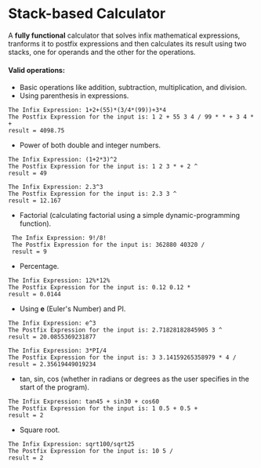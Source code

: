 # **Stack-based Calculator**
A **fully functional** calculator that solves infix mathematical expressions, tranforms it to postfix expressions and then calculates
its result using two stacks, one for operands and the other for the operations.<br/>
#### Valid operations:
 - Basic operations like addition, subtraction, multiplication, and division.
 - Using parenthesis in expressions.
```
The Infix Expression: 1+2+(55)*(3/4*(99))+3*4
The Postfix Expression for the input is: 1 2 + 55 3 4 / 99 * * + 3 4 * +   
result = 4098.75
```

 - Power of both double and integer numbers.
 ```
 The Infix Expression: (1+2*3)^2
 The Postfix Expression for the input is: 1 2 3 * + 2 ^
 result = 49
 ```
  ```
 The Infix Expression: 2.3^3
 The Postfix Expression for the input is: 2.3 3 ^
 result = 12.167
 ```
 
 - Factorial (calculating factorial using a simple dynamic-programming function).
```
 The Infix Expression: 9!/8!
 The Postfix Expression for the input is: 362880 40320 /
 result = 9
```

 - Percentage.
```
The Infix Expression: 12%*12%
The Postfix Expression for the input is: 0.12 0.12 *
result = 0.0144
```

 - Using **e** (Euler's Number) and PI.
```
The Infix Expression: e^3
The Postfix Expression for the input is: 2.71828182845905 3 ^
result = 20.0855369231877
```
 ```
 The Infix Expression: 3*PI/4
 The Postfix Expression for the input is: 3 3.14159265358979 * 4 /
 result = 2.35619449019234
 ```
 
 - tan, sin, cos (whether in radians or degrees as the user specifies in the start of the program).
```
The Infix Expression: tan45 + sin30 + cos60
The Postfix Expression for the input is: 1 0.5 + 0.5 +
result = 2
```

 - Square root.
 ```
 The Infix Expression: sqrt100/sqrt25
 The Postfix Expression for the input is: 10 5 /
 result = 2
 ```
 
